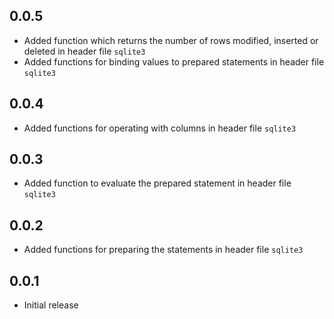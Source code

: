## 0.0.5

- Added function which returns the number of rows modified, inserted or deleted in header file `sqlite3`
- Added functions for binding values to prepared statements in header file `sqlite3`

## 0.0.4

- Added functions for operating with columns in header file `sqlite3`

## 0.0.3

- Added function to evaluate the prepared statement in header file `sqlite3`

## 0.0.2

- Added functions for preparing the statements in header file `sqlite3`

## 0.0.1

- Initial release

